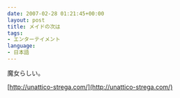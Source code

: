 ```yaml
---
date: 2007-02-28 01:21:45+00:00
layout: post
title: メイドの次は
tags:
- エンターテイメント
language:
- 日本語
---
```


魔女らしい。

[http://unattico-strega.com/](http://unattico-strega.com/)
